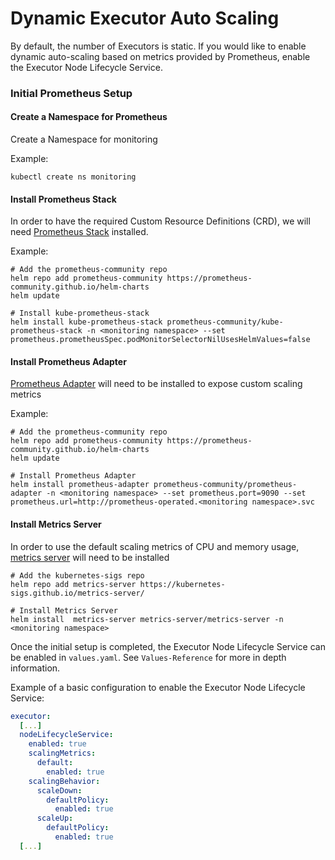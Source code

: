 # Dynamic Executor Auto Scaling

By default, the number of Executors is static. If you would like to enable dynamic auto-scaling based on metrics provided by Prometheus,
enable the Executor Node Lifecycle Service.

### Initial Prometheus Setup


#### Create a Namespace for Prometheus
Create a Namespace for monitoring 

Example:

`kubectl create ns monitoring`

#### Install Prometheus Stack
In order to have the required Custom Resource Definitions (CRD), we will need 
[Prometheus Stack](https://github.com/prometheus-community/helm-charts/tree/main/charts/kube-prometheus-stack) installed.

Example:
```
# Add the prometheus-community repo
helm repo add prometheus-community https://prometheus-community.github.io/helm-charts
helm update

# Install kube-prometheus-stack
helm install kube-prometheus-stack prometheus-community/kube-prometheus-stack -n <monitoring namespace> --set prometheus.prometheusSpec.podMonitorSelectorNilUsesHelmValues=false
```

#### Install Prometheus Adapter
[Prometheus Adapter](https://github.com/kubernetes-sigs/prometheus-adapter) will need to be installed to expose custom scaling metrics

Example:
```
# Add the prometheus-community repo
helm repo add prometheus-community https://prometheus-community.github.io/helm-charts
helm update

# Install Prometheus Adapter
helm install prometheus-adapter prometheus-community/prometheus-adapter -n <monitoring namespace> --set prometheus.port=9090 --set prometheus.url=http://prometheus-operated.<monitoring namespace>.svc
```

#### Install Metrics Server
In order to use the default scaling metrics of CPU and memory usage, [metrics server](https://github.com/kubernetes-sigs/metrics-server) will need to be installed

```
# Add the kubernetes-sigs repo
helm repo add metrics-server https://kubernetes-sigs.github.io/metrics-server/

# Install Metrics Server
helm install  metrics-server metrics-server/metrics-server -n <monitoring namespace>
```

Once the initial setup is completed, the Executor Node Lifecycle Service can be enabled in `values.yaml`. See `Values-Reference` for more in depth information.

Example of a basic configuration to enable the Executor Node Lifecycle Service:

```yaml
executor:
  [...]
  nodeLifecycleService:
    enabled: true
    scalingMetrics:
      default:
        enabled: true
    scalingBehavior:
      scaleDown:
        defaultPolicy:
          enabled: true
      scaleUp:
        defaultPolicy:
          enabled: true
  [...]
```